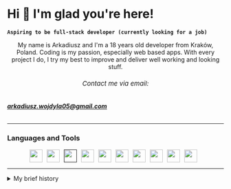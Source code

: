 # Hi 👋 I'm glad you're here!
**`Aspiring to be full-stack developer (currently looking for a job)`**

<p style="text-align: center">My name is Arkadiusz and I'm a 18 years old developer from Kraków, Poland. Coding is my passion, especially web based apps. With every project I do, I try my best to improve and deliver well working and looking stuff. </p>

<h6 style="text-align: center; font-size: 15px;">Contact me via email:</h6> 


###### **arkadiusz.wojdyla05@gmail.com**



---
### Languages and Tools

<div style="display: flex; justify-content: center">
<a href="https://react.dev/">
<img style="width: 30px; padding-right: 10px;" src="https://cdn.jsdelivr.net/gh/devicons/devicon/icons/react/react-original-wordmark.svg" />
</a>



<a href="https://www.typescriptlang.org/">
<img style="width: 30px; padding-right: 10px;" src="https://cdn.jsdelivr.net/gh/devicons/devicon/icons/typescript/typescript-plain.svg" />
</a>



<a href="">
<img style="width: 30px; padding-right: 10px;" src="https://cdn.jsdelivr.net/gh/devicons/devicon/icons/javascript/javascript-plain.svg" />

</a>


<a href="https://mui.com/">
<img style="width: 30px; padding-right: 10px;" src="https://cdn.jsdelivr.net/gh/devicons/devicon/icons/materialui/materialui-plain.svg" />
</a>



<a href="https://www.java.com/">
<img style="width: 30px; padding-right: 10px;" src="https://cdn.jsdelivr.net/gh/devicons/devicon/icons/java/java-original-wordmark.svg" />
</a>



<a href="https://developer.android.com/studio">
<img style="width: 30px; padding-right: 10px;" src="https://cdn.jsdelivr.net/gh/devicons/devicon/icons/androidstudio/androidstudio-original.svg" />
</a>



<a href="https://nodejs.org/en">
<img style="width: 30px; padding-right: 10px;" src="https://cdn.jsdelivr.net/gh/devicons/devicon/icons/nodejs/nodejs-plain.svg" />
</a>




<a href="https://www.mongodb.com/">
<img style="width: 30px; padding-right: 10px;" src="https://cdn.jsdelivr.net/gh/devicons/devicon/icons/mongodb/mongodb-plain-wordmark.svg" />
</a>




<a href="https://git-scm.com/">
<img style="width: 30px; padding-right: 10px;" src="https://cdn.jsdelivr.net/gh/devicons/devicon/icons/git/git-plain.svg" />
</a>
<a href="https://threejs.org/">
<img  style="width: 30px; padding-right: 10px;" src="https://cdn.jsdelivr.net/gh/devicons/devicon/icons/threejs/threejs-original-wordmark.svg" />
</a>



</div>

___

<details>
  <summary>My brief history</summary>

  I started programming when I was 14 years old, when I joined my high school [Technikum Łączności nr 14 in Kraków](https://tl.krakow.pl). During my C++ class, I discovered that I really like coding and started digging into the topic. I tried a lot of different languages and technologies (e.g. C#, Python with Flask, Xcode with Swift, Spring Boot and many other), but my favourites are undeniably React, TypeScript and Node.js. I look forward to gaining more experience as a developer and I am eager to learn new languages, frameworks, libraries etc.
</details>








